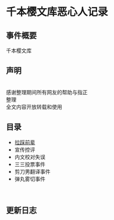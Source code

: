 千本樱文库恶心人记录
====  
事件概要
-------  
千本樱文库
<br>  


声明
-------  
<br>  
感谢整理期间所有网友的帮助与指正<br>  
整理<br>  
全文内容开放转载和使用
<br>  

目录
------- 
* [拉踩前辈](https://github.com/qbywksb/qianbenyingwenku "悬停显示")  <br>  
* 宣传控评<br>  
* 内文校对失误<br> 
* 三三投票事件<br>  
* 剪刀男翻译事件<br>  
* 弹丸雾切事件<br> 
<br>  


更新日志
------- 
